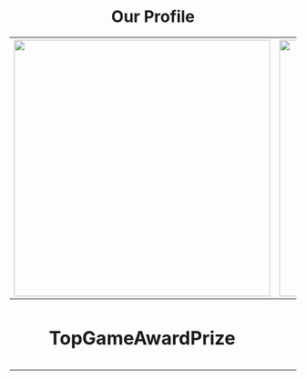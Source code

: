 <html>
<head>
    <center><th><h1>Our Profile</h1></th></center>
<style>
</style>
<body>
    <center><table class="blue">
    <tr>
    <th><img src="svg/TopGameAwardPrize.svg" height="450" width="450"></th>
    <th><img src="svg/Top20HighestEarnings.svg" height="450" width="450"></th>
    <th><img src="svg/Top20teamesportearnings.svg" height="450" width="450"></th>
    </tr>
    <tr>
    <th><h1><p align="center">TopGameAwardPrize</p></h1></th>
    <th><h1><p align="center">TopHighestEarnings</p></h1></th>
    <th><h1><p align="center">TopTeamE-SportEarnings</p></h1></th>
    </tr>
</table></center><br><br>
</body>
</head>
</html>
